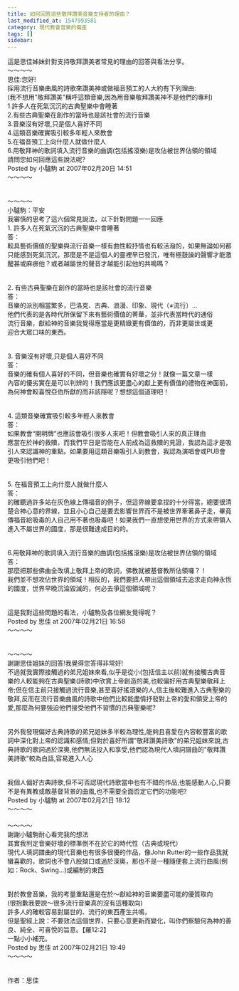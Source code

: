 ```yaml
---
title: 如何回答這些敬拜讚美音樂支持者的理由？
last_modified_at: 1547993581
category: 現代教會音樂的偏差
tags: []
sidebar: 
---
```


<p>這是思佳姊妹針對支持敬拜讚美者常見的理由的回答與看法分享。<br/><!--more-->～～～～<br/>思佳:您好!<br/>採用流行音樂曲風的詩歌來讚美神或做福音預工的人大約有下列理由:<br/>(我不想用"敬拜讚美"稱呼這類音樂,因為用音樂敬拜讚美神不是他們的專利)<br/>1.許多人在死氣沉沉的古典聖樂中會睡著<br/>2.有些古典聖樂在創作的當時也是該社會的流行音樂<br/>3.音樂沒有好壞,只是個人喜好不同<br/>4.這類音樂確實吸引較多年輕人來教會<br/>5.在福音預工上向什麼人就做什麼人<br/>6.用敬拜神的歌詞填入流行音樂的曲調(包括搖滾樂)是攻佔被世界佔領的領域<br/>請問您如何回應這些說法呢?<br/>Posted by 小驢駒 at 2007年02月20日 14:51 <br/>～～～～<br/><br/><br/>～～～～<br/>小驢駒：平安<br/>我審慎的思考了這六個常見說法，以下針對問題一一回應<br/>1. 許多人在死氣沉沉的古典聖樂中會睡著<br/>答：<br/>較具藝術價值的聖樂與流行音樂一樣有曲性較抒情也有較活潑的，如果無論如何都只能感到死氣沉沉，那麼是不是這個人的靈裡早已發沉，唯有極鼓譟的聲響才能激醒甚或麻痹他？或者越屬世的聲音才越能引起他的共鳴嗎？<br/><br/><br/>2. 有些古典聖樂在創作的當時也是該社會的流行音樂<br/>答：<br/>音樂的派別相當繁多，巴洛克、古典、浪漫、印象、現代（≠流行）…<br/>他們代表的是各時代所保留下來有藝術價值的菁華，並非代表當時代的通俗<br/>流行音樂，獻給神的音樂我覺得應當是更精緻更有價值的，而非更屬世或更<br/>迎合大眾口味的東西。<br/><br/><br/>3. 音樂沒有好壞,只是個人喜好不同<br/>答：<br/>音樂的確有個人喜好的不同，但音樂也確實有好壞之分！就像一篇文章一樣<br/>內容的優劣實在是可以判辨的！我們應該更盡心的獻上更有價值的禮物在神面前，為何神會較喜悅亞伯所獻的而非該隱呢？想想這個道理吧！<br/><br/><br/>4. 這類音樂確實吸引較多年輕人來教會<br/>答：<br/>如果教會“開明牌”也應該會吸引很多人來吧！但教會吸引人來的真正理由<br/>應當在於神的救贖，而我們平日是否能在人前成為這救贖的見證，我認為這才是吸引人來認識神的重點。如果要用這類音樂吸引人到教會，我認為演唱會或PUB會更吸引他們吧！<br/><br/><br/>5. 在福音預工上向什麼人就做什麼人<br/>答：<br/>的確聽過許多站在灰色線上傳福音的例子，但這界線要拿捏的十分得當，總要很清楚合神心意的界線，並且小心自己是要去影響世界而不是被世界牽著鼻子走，畢竟傳福音給吸毒的人自己用不著也吸毒吧！如果我們一直想使用世界的方式來帶領人進入不屬世界的國度，那是很難達成目的的。<br/><br/><br/>6.用敬拜神的歌詞填入流行音樂的曲調(包括搖滾樂)是攻佔被世界佔領的領域<br/>答：<br/>那麼把那些佛曲全改填上敬拜上帝的歌詞，佛教就被基督教所佔領囉？！<br/>我們並不想攻佔世界的領域！相反的，我們要把人帶出這個領域去追求走向神永恆的國度，世界早晚沉淪毀滅的，何必去爭這個領域呢？<br/><br/><br/>這是我對這些問題的看法，小驢駒及各位網友覺得呢？<br/>Posted by 思佳 at 2007年02月21日 16:58 <br/>～～～～<br/><br/><br/>～～～～<br/>謝謝思佳姐妹的回答!我覺得您答得非常好!<br/>不過就我實際接觸過的弟兄姐妹來看,似乎是從小(包括信主以前)就有接觸古典音樂的人較能夠在古典聖樂(詩歌)中欣賞上帝創造的美,也較偏好用古典聖樂敬拜上帝;但在信主前只接觸過流行音樂,甚至喜好搖滾樂的人,信主後較難進入古典聖樂的敬拜,反而在流行音樂曲風的詩歌中他們比較能盡情抒發對上帝的愛和領受上帝的愛,那麼為何要強迫他們接受他們不習慣的古典聖樂呢?<br/><br/><br/>另外我發現偏好古典詩歌的弟兄姐妹多半較為理性,能夠且喜愛在內容較豐富的歌詞中深化對上帝的認識和感情;但對於喜好所謂"敬拜讚美詩歌"的弟兄姐妹來說,古典詩歌的歌詞過於深奧,他們無法投入和享受,他們認為現代人填詞譜曲的"敬拜讚美詩歌"較為白話,容易進入人心<br/><br/><br/>我個人偏好古典詩歌,但不可否認現代詩歌當中也有不錯的作品,也能感動人心,只要不是有異教或敵基督背景的曲風,也不需要全面否定它們的功能吧?<br/>Posted by 小驢駒 at 2007年02月21日 18:12 <br/>～～～～<br/><br/>～～～～<br/>謝謝小驢駒耐心看完我的想法<br/>其實我判定音樂好壞的標準倒不在於它的時代性（古典或現代）<br/>現代人填詞譜曲的現代音樂也有很多很優的作品，像John Rutter的一些作品我就蠻喜歡的，歌詞也不會八股拗口或過於深奧，那也不是一種隨便套上流行曲風(例如：Rock、Swing…)或編制的東西<br/><br/><br/>對於教會音樂，我的考量重點還是在於～獻給神的音樂要盡可能的優質取向<br/>(很抱歉我要說～很多流行音樂真的沒有這種取向)<br/>許多人的確較容易對屬世的、流行的東西產生共鳴，<br/>但是聖經上說：不要效法這個世界，只要心意更新而變化，叫你們察驗何為神的善良、純全、可喜悅的旨意。【羅12:2】<br/>一點小小補充。<br/>Posted by 思佳 at 2007年02月21日 19:49 <br/>～～～～<br/><br/><br/>作者：思佳<br/></p><p> </p><br/>